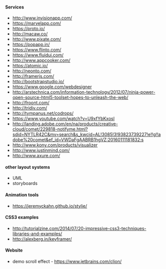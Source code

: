 #### Services

- http://www.invisionapp.com/
- https://marvelapp.com/
- https://proto.io/
- http://macaw.co/
- http://www.pixate.com/
- https://popapp.in/
- https://www.flinto.com/
- https://www.fluidui.com/
- http://www.appcooker.com/
- https://atomic.io/
- http://neonto.com/
- http://framerjs.com/
- http://bootstrapstudio.io/
- https://www.google.com/webdesigner
- http://arstechnica.com/information-technology/2012/07/ninja-power-open-source-html5-toolset-hopes-to-unleash-the-web/
- http://froont.com/
- http://tridiv.com/
- http://tympanus.net/codrops/
- https://www.youtube.com/watch?v=U9xfYbKxosI
- http://landing.adobe.com/en/na/products/creative-cloud/comet/229818-notifyme.html?sdid=NYTLR42C&mv=search&s_kwcid=AL!3085!3!93823739227!e!!g!!adobe%20comet&ef_id=VWDaFgAABRB1hgVZ:20160111181832:s
- http://www.kony.com/products/visualizer
- http://www.justinmind.com/
- http://www.axure.com/


#### other layout systems

- UML
- storyboards


#### Animation tools

- https://jeremyckahn.github.io/stylie/


#### CSS3 examples

- http://tutorialzine.com/2014/07/20-impressive-css3-techniques-libraries-and-examples/
- http://alexberg.in/keyframer/

#### Website

- demo scroll effect - https://www.jetbrains.com/clion/
